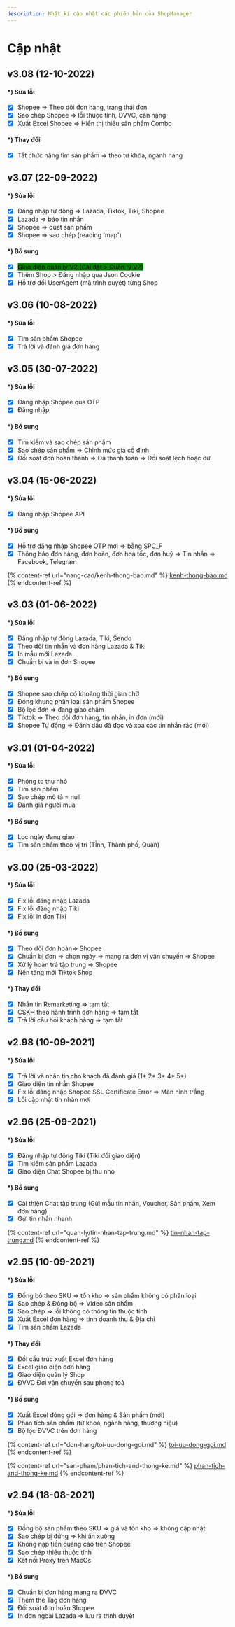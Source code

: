 ```yaml
---
description: Nhật kí cập nhật các phiên bản của ShopManager
---
```


# Cập nhật

## v3.08 (12-10-2022)

#### \*) Sửa lỗi

* [x] Shopee => Theo dõi đơn hàng, trạng thái đơn
* [x] Sao chép Shopee => lỗi thuộc tính, DVVC, cân nặng
* [x] Xuất Excel Shopee => Hiển thị thiếu sản phẩm Combo

#### \*) Thay đổi

* [x] Tắt chức năng tìm sản phẩm => theo từ khóa, ngành hàng

## v3.07 (22-09-2022)

#### \*) Sửa lỗi

* [x] Đăng nhập tự động => Lazada, Tiktok, Tiki, Shopee
* [x] Lazada => báo tin nhắn&#x20;
* [x] Shopee => quét sản phẩm&#x20;
* [x] Shopee => sao chép (reading 'map')

#### \*) Bổ sung

* [x] <mark style="background-color:green;">Giao diện quản lý V2 (Cài đặt > Quản lý V2)</mark>
* [x] Thêm Shop > Đăng nhập qua Json Cookie
* [x] Hỗ trợ đổi UserAgent (mã trình duyệt) từng Shop

## v3.06 (10-08-2022)

#### \*) Sửa lỗi

* [x] Tìm sản phẩm Shopee
* [x] Trả lời và đánh giá đơn hàng

## v3.05 (30-07-2022)

#### \*) Sửa lỗi

* [x] Đăng nhập Shopee qua OTP
* [x] Đăng nhập

#### \*) Bổ sung

* [x] Tìm kiếm và sao chép sản phẩm
* [x] Sao chép sản phẩm => Chỉnh mức giá cố định
* [x] Đối soát đơn hoàn thành => Đã thanh toán => Đối soát lệch hoặc dư

## v3.04 (15-06-2022)

#### \*) Sửa lỗi

* [x] Đăng nhập Shopee API

#### \*) Bổ sung

* [x] Hỗ trợ đăng nhập Shopee OTP mới => bằng SPC\_F
* [x] Thông báo đơn hàng, đơn hoàn, đơn hoả tốc, đơn huỷ => Tin nhắn => Facebook, Telegram

{% content-ref url="nang-cao/kenh-thong-bao.md" %}
[kenh-thong-bao.md](nang-cao/kenh-thong-bao.md)
{% endcontent-ref %}

## v3.03 (01-06-2022)

#### \*) Sửa lỗi

* [x] Đăng nhập tự động Lazada, Tiki, Sendo
* [x] Theo dõi tin nhắn và đơn hàng Lazada & Tiki
* [x] In mẫu mới Lazada
* [x] Chuẩn bị và in đơn Shopee

#### \*) Bổ sung

* [x] Shopee sao chép có khoảng thời gian chờ&#x20;
* [x] Đóng khung phân loại sản phẩm Shopee
* [x] Bộ lọc đơn => đang giao chậm
* [x] Tiktok => Theo dõi đơn hàng, tin nhắn, in đơn (mới)
* [x] Shopee Tự động => Đánh dấu đã đọc và xoá các tin nhắn rác (mới)

## v3.01 (01-04-2022)

#### \*) Sửa lỗi

* [x] Phóng to thu nhỏ
* [x] Tìm sản phẩm
* [x] Sao chép mô tả = null
* [x] Đánh giá người mua

#### \*) Bổ sung

* [x] Lọc ngày đang giao
* [x] Tìm sản phẩm theo vị trí (TỈnh, Thành phố, Quận)

## v3.00 (25-03-2022)

#### \*) Sửa lỗi

* [x] Fix lỗi đăng nhập Lazada
* [x] Fix lỗi đăng nhập Tiki
* [x] Fix lỗi in đơn Tiki

#### \*) Bổ sung

* [x] Theo dõi đơn hoàn=> Shopee
* [x] Chuẩn bị đơn => chọn ngày => mang ra đơn vị vận chuyển => Shopee
* [x] Xử lý hoàn trả tập trung => Shopee
* [x] Nền tảng mới Tiktok Shop

#### \*) Thay đổi

* [x] Nhắn tin Remarketing => tạm tắt
* [x] CSKH theo hành trình đơn hàng => tạm tắt
* [x] Trả lời câu hỏi khách hàng => tạm tắt

## v2.98 (10-09-2021)

#### \*) Sửa lỗi

* [x] Trả lời và nhăn tin cho khách đã đánh giá (1\* 2\* 3\* 4\* 5\*)
* [x] Giao diện tin nhắn Shopee
* [x] Fix lỗi đăng nhập Shopee SSL Certificate Error => Màn hình trắng
* [x] Lỗi cập nhật tin nhắn mới

## v2.96 (25-09-2021)

#### \*) Sửa lỗi

* [x] Đăng nhập tự động Tiki (Tiki đổi giao diện)
* [x] Tìm kiếm sản phẩm Lazada
* [x] Giao diện Chat Shopee bị thu nhỏ

#### \*) Bổ sung

* [x] Cải thiện Chat tập trung (Gửi mẫu tin nhắn, Voucher, Sản phẩm, Xem đơn hàng)
* [x] Gửi tin nhắn nhanh

{% content-ref url="quan-ly/tin-nhan-tap-trung.md" %}
[tin-nhan-tap-trung.md](quan-ly/tin-nhan-tap-trung.md)
{% endcontent-ref %}

## v2.95 (10-09-2021)

#### \*) Sửa lỗi

* [x] Đồng bổ theo SKU => tồn kho => sản phẩm không có phân loại
* [x] Sao chép & Đồng bộ => Video sản phẩm
* [x] Sao chép => lỗi không có thông tin thuộc tính
* [x] Xuất Excel đơn hàng => tính doanh thu & Địa chỉ
* [x] Tìm sản phẩm Lazada

#### \*) Thay đổi

* [x] Đổi cấu trúc xuất Excel đơn hàng
* [x] Excel giao diện đơn hàng
* [x] Giao diện quản lý Shop
* [x] ĐVVC Đợi vận chuyển sau phong toả

#### \*) Bổ sung

* [x] Xuất Excel đóng gói => đơn hàng & Sản phẩm (mới)
* [x] Phân tích sản phẩm (từ khoá, ngành hàng, thương hiệu)
* [x] Bộ lọc ĐVVC trên đơn hàng

{% content-ref url="don-hang/toi-uu-dong-goi.md" %}
[toi-uu-dong-goi.md](don-hang/toi-uu-dong-goi.md)
{% endcontent-ref %}

{% content-ref url="san-pham/phan-tich-and-thong-ke.md" %}
[phan-tich-and-thong-ke.md](san-pham/phan-tich-and-thong-ke.md)
{% endcontent-ref %}

## v2.94 (18-08-2021)

#### \*) Sửa lỗi

* [x] Đồng bộ sản phẩm theo SKU => giá và tồn kho => không cập nhật
* [x] Sao chép bị đứng => khi ẩn xuống
* [x] Không nạp tiền quảng cáo trên Shopee
* [x] Sao chép thiếu thuộc tính
* [x] Kết nối Proxy trên MacOs

#### \*) Bổ sung

* [x] Chuẩn bị đơn hàng mang ra ĐVVC
* [x] Thêm thẻ Tag đơn hàng
* [x] Đối soát đơn hoàn Shopee
* [x] In đơn ngoài Lazada => lưu ra trình duyệt
